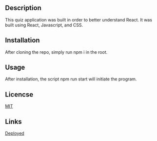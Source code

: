 ## Description
This quiz application was built in order to better understand React. It was built using React, Javascript, and CSS.

## Installation
After cloning the repo, simply run npm i in the root.

## Usage
After installation, the script npm run start will initiate the program.

## Licencse
[MIT](https://choosealicense.com/licenses/mit/)

## Links
[Deployed](https://shark-quiz-5b65e4b290fa.herokuapp.com/)
